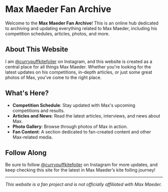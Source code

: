 # Max Maeder Fan Archive

Welcome to the **Max Maeder Fan Archive**! This is an online hub dedicated to archiving and updating everything related to Max Maeder, including his competition schedules, articles, photos, and more.

## About This Website

I am [@currypuffkitefoiler](https://www.instagram.com/currypuffkitefoiler/) on Instagram, and this website is created as a central place for all things Max Maeder. Whether you're looking for the latest updates on his competitions, in-depth articles, or just some great photos of Max, you've come to the right place.

## What's Here?

- **Competition Schedule**: Stay updated with Max's upcoming competitions and results.
- **Articles and News**: Read the latest articles, interviews, and news about Max.
- **Photo Gallery**: Browse through photos of Max in action.
- **Fan Content**: A section dedicated to fan-created content and other Max-related media.

## Follow Along

Be sure to follow [@currypuffkitefoiler](https://www.instagram.com/currypuffkitefoiler/) on Instagram for more updates, and keep checking this site for the latest in Max Maeder’s kite foiling journey!

---

*This website is a fan project and is not officially affiliated with Max Maeder.*
